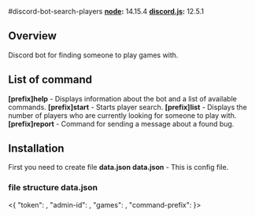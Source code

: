 #discord-bot-search-players
**[node](https://nodejs.org/):** 14.15.4
**[discord.js](https://discord.js.org/):** 12.5.1

## Overview
Discord bot for finding someone to play games with.

## List of command
**[prefix]help** - Displays information about the bot and a list of available commands.
**[prefix]start** - Starts player search.
**[prefix]list** - Displays the number of players who are currently looking for someone to play with.
**[prefix]report** - Command for sending a message about a found bug.

## Installation
First you need to create file **data.json**
**data.json** - This is config file.

### file structure data.json
<{
  "token": <your token>,
  "admin-id": <your discord id>,
  "games": <your array of games>,
  "command-prefix": <your prefix>
}>
